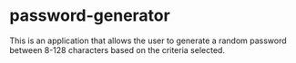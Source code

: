 # password-generator
This is an application that allows the user to generate a random password between 8-128 characters based on the criteria selected.
